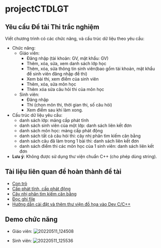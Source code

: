 # projectCTDLGT

## Yêu cầu Đề tài Thi trắc nghiệm
Viết chương trình có các chức năng, và cấu trúc dữ liệu theo yêu cầu:
- Chức năng:
  - Giáo viên: 
    - Đăng nhập (tài khoản: GV, mật khẩu: GV)
    - Thêm, xóa, sửa, xem danh sách lớp học
    - Thêm, xóa, sửa thông tin sinh viên(bao gồm tài khoản, mật khẩu để sinh viên đăng nhập để thi)
    - Xem bài thi, xem điểm của sinh viên
    - Thêm, xóa, sửa môn học
    - Thêm xóa sửa câu hỏi thi của môn học
  - Sinh viên:
    - Đăng nhập
    - Thi (chọn môn thi, thời gian thi, số câu hỏi)
    - Xem điểm sau khi làm xong.
- Cấu trúc dữ liệu yêu cầu:
  - danh sách lớp: mảng cấp phát tĩnh
  - danh sách sinh viên của một lớp: danh sách liên kết đơn
  - danh sách môn học: mảng cấp phát động
  - danh sách tất cả câu hỏi thi: cây nhị phân tìm kiếm cân bằng
  - danh sách câu đã làm trong 1 bài thi: danh sách liên kết đơn
  - danh sách điểm thi các môn học của 1 sinh viên: danh sách liên kết đơn
- **Lưu ý**: Không được sử dụng thư viện chuẩn C++ (cho phép dùng string).
## Tài liệu liên quan để hoàn thành đề tài
- [Con trỏ](https://cplusplus.com/doc/tutorial/pointers/)
- [Cấp phát tĩnh, cấp phát động](https://www.stdio.vn/modern-cpp/cap-phat-tinh-va-cap-phat-dong-H133BL)
- [Cây nhị phân tìm kiếm cân bằng](https://vi.wikipedia.org/wiki/C%C3%A2y_AVL)
- [Đọc ghi file](https://cplusplus.com/doc/tutorial/files/)
- [Hướng dẫn cài đặt và thêm thư viện đồ họa vào Dev C/C++](https://thaynhuom.edu.vn/huongdancaidatvathemthuviendohoatrongc/)

## Demo chức năng
- Giáo viên: 
![20220511_124508](https://user-images.githubusercontent.com/83690404/167779070-8acc50c4-43cb-4c31-9bbb-437fd08e07d1.gif)

- Sinh viên:
![20220511_125536](https://user-images.githubusercontent.com/83690404/167779091-d0290d88-22f5-438b-ae44-e9f39af86172.gif)
